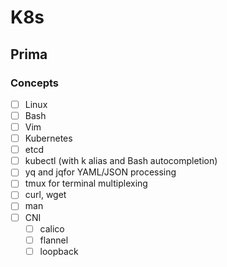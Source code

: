 # K8s

## Prima

### Concepts
- [ ]  Linux
- [ ]  Bash
- [ ]  Vim
- [ ]  Kubernetes
- [ ]  etcd
- [ ]  kubectl (with k alias and Bash autocompletion)
- [ ]  yq and jqfor YAML/JSON processing
- [ ]  tmux for terminal multiplexing
- [ ]  curl, wget
- [ ]  man
- [ ]  CNI
    - [ ]  calico
    - [ ]  flannel
    - [ ]  loopback
